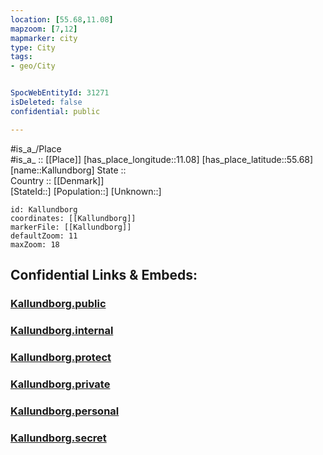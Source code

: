 ```yaml
---
location: [55.68,11.08] 
mapzoom: [7,12] 
mapmarker: city 
type: City
tags:
- geo/City


SpocWebEntityId: 31271
isDeleted: false
confidential: public

---
```

#is_a_/Place  
#is_a_ :: [[Place]] 
[has_place_longitude::11.08] 
[has_place_latitude::55.68] 
[name::Kallundborg] 
State ::  
Country :: [[Denmark]]  
[StateId::] 
[Population::] 
[Unknown::] 


```leaflet
id: Kallundborg
coordinates: [[Kallundborg]] 
markerFile: [[Kallundborg]] 
defaultZoom: 11 
maxZoom: 18
```


## Confidential Links & Embeds: 

### [Kallundborg.public](/_public/\Earth\Continent\Europe\Europe~North\Denmark\Regions~Denmark\Sjælland\CityKallundborg.public.md) 

### [Kallundborg.internal](/_internal/\Earth\Continent\Europe\Europe~North\Denmark\Regions~Denmark\Sjælland\CityKallundborg.internal.md) 

### [Kallundborg.protect](/_protect/\Earth\Continent\Europe\Europe~North\Denmark\Regions~Denmark\Sjælland\CityKallundborg.protect.md) 

### [Kallundborg.private](/_private/\Earth\Continent\Europe\Europe~North\Denmark\Regions~Denmark\Sjælland\CityKallundborg.private.md) 

### [Kallundborg.personal](/_personal/\Earth\Continent\Europe\Europe~North\Denmark\Regions~Denmark\Sjælland\CityKallundborg.personal.md) 

### [Kallundborg.secret](/_secret/\Earth\Continent\Europe\Europe~North\Denmark\Regions~Denmark\Sjælland\CityKallundborg.secret.md)

